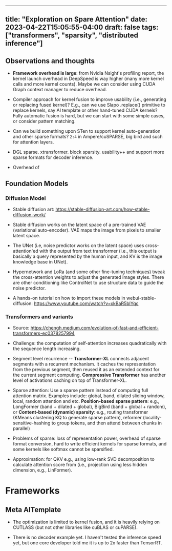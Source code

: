 
---
title: "Exploration on Spare Attention"
date: 2023-04-22T15:05:55-04:00
draft: false
tags: ["transformers", "sparsity", "distributed inference"]
---

## Observations and thoughts
- **Framework overhead is large**: from Nvidia Nsight's profiling report, the kernel launch overhead in DeepSpeed is way higher (many more kernel calls and more kernel counts). Maybe we can consider using CUDA Graph context manager to reduce overhead.
  
- Compiler approach for kernel fusion to improve usability (i.e., generating or replacing fused kernel)? E.g., can we use Slapo .replace() primitive to replace kernels, say AI template or other hand-tuned CUDA kernels? Fully automatic fusion is hard, but we can start with some simple cases, or consider pattern matching.

- Can we build something upon STen to support kernel auto-generation and other sparse formats? `2:4` in Ampere/cuSPARSE, big bird and such for attention layers.

- DGL sparse. xtransformer. block sparsity. usability++ and support more sparse formats for decoder inference.

- Overhead of 

## Foundation Models

### Diffusion Model
- Stable diffusion art: https://stable-diffusion-art.com/how-stable-diffusion-work/

- Stable diffusion works on the latent space of a pre-trained VAE (variational auto-encoder). VAE maps the image from pixels to smaller latent space.

- The UNet (i.e, noise predictor works on the latent space) uses cross-attention'ed with the output from text transformer (i.e., this output is basically a query represented by the human input, and KV is the image knowledge base in UNet). 

- Hypernetwork and LoRa (and some other fine-tuning techniques) tweak the cross-attention weights to adjust the generated image styles. There are other conditioning like ControlNet to use structure data to guide the noise predictor.

- A hands-on tutorial on how to import these models in webui-stable-diffusion: https://www.youtube.com/watch?v=xkBaR5bIYqc


### Transformers and variants
- Source: https://chengh.medium.com/evolution-of-fast-and-efficient-transformers-ec0378257994

- Challenge: the computation of self-attention increases quadratically with the sequence length increasing. 

- Segment level recurrence -- **Transformer-XL** connects adjacent segments with a recurrent mechanism. It caches the representation from the previous segment, then reused it as an extended context for the current segment computing. **Compressive Transformer** has another level of activations caching on top of Transformer-XL. 

- Sparse attention: Use a sparse pattern instead of computing full attention matrix. Examples include: global, band, dilated sliding window, local, random attention and etc. **Position-based sparse pattern**: e.g., LongFormer (band + dilated + global), BigBird (band + global + random), or **Content-based (dynamic) sparsity**: e.g., routing transformer (KMeans clustering KQ to generate sparse pattern), reformer (locality-sensitive-hashing to group tokens, and then attend between chunks in parallel)

- Problems of sparse: loss of representation power, overhead of sparse format conversion, hard to write efficient kernels for sparse formats, and some kernels like softmax cannot be sparsified.

- Approximation: for QKV e.g., using low-rank SVD decomposition to calculate attention score from (i.e., projection using less hidden dimension, e.g., LinFormer). 

# Frameworks

## Meta AITemplate
- The optimization is limited to kernel fusion, and it is heavily relying on CUTLASS (but not other libraries like cuBLAS or cuPARSE).

- There is no decoder example yet. I haven't tested the inference speed yet, but one core developer told me it is up to 2x faster than TensorRT. 



